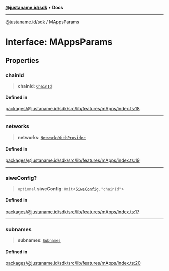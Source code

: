 [**@justaname.id/sdk**](../README.md) • **Docs**

***

[@justaname.id/sdk](../globals.md) / MAppsParams

# Interface: MAppsParams

## Properties

### chainId

> **chainId**: [`ChainId`](../type-aliases/ChainId.md)

#### Defined in

[packages/@justaname.id/sdk/src/lib/features/mApps/index.ts:18](https://github.com/JustaName-id/JustaName-sdk/blob/7430def13fc61cd3fc8b89d25e0869ee390cc2d0/packages/@justaname.id/sdk/src/lib/features/mApps/index.ts#L18)

***

### networks

> **networks**: [`NetworksWithProvider`](../type-aliases/NetworksWithProvider.md)

#### Defined in

[packages/@justaname.id/sdk/src/lib/features/mApps/index.ts:19](https://github.com/JustaName-id/JustaName-sdk/blob/7430def13fc61cd3fc8b89d25e0869ee390cc2d0/packages/@justaname.id/sdk/src/lib/features/mApps/index.ts#L19)

***

### siweConfig?

> `optional` **siweConfig**: `Omit`\<[`SiweConfig`](SiweConfig.md), `"chainId"`\>

#### Defined in

[packages/@justaname.id/sdk/src/lib/features/mApps/index.ts:17](https://github.com/JustaName-id/JustaName-sdk/blob/7430def13fc61cd3fc8b89d25e0869ee390cc2d0/packages/@justaname.id/sdk/src/lib/features/mApps/index.ts#L17)

***

### subnames

> **subnames**: [`Subnames`](../classes/Subnames.md)

#### Defined in

[packages/@justaname.id/sdk/src/lib/features/mApps/index.ts:20](https://github.com/JustaName-id/JustaName-sdk/blob/7430def13fc61cd3fc8b89d25e0869ee390cc2d0/packages/@justaname.id/sdk/src/lib/features/mApps/index.ts#L20)

